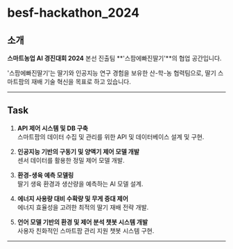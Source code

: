 # besf-hackathon_2024

## 소개

**스마트농업 AI 경진대회 2024** 본선 진출팀 **'스팜에빠진딸기'**의 협업 공간입니다.

'스팜에빠진딸기'는 딸기와 인공지능 연구 경험을 보유한 산-학-농 협력팀으로, 딸기 스마트팜의 재배 기술 혁신을 목표로 하고 있습니다.

---

## Task

1. **API 제어 시스템 및 DB 구축**  
   스마트팜의 데이터 수집 및 관리를 위한 API 및 데이터베이스 설계 및 구현.

2. **인공지능 기반의 구동기 및 양액기 제어 모델 개발**  
   센서 데이터를 활용한 정밀 제어 모델 개발.

3. **환경-생육 예측 모델링**  
   딸기 생육 환경과 생산량을 예측하는 AI 모델 설계.

4. **에너지 사용량 대비 수확량 및 무게 증대 제어**  
   에너지 효율성을 고려한 최적의 딸기 재배 전략 개발.

5. **언어 모델 기반의 환경 및 제어 분석 챗봇 시스템 개발**  
   사용자 친화적인 스마트팜 관리 지원 챗봇 시스템 구현.

---
